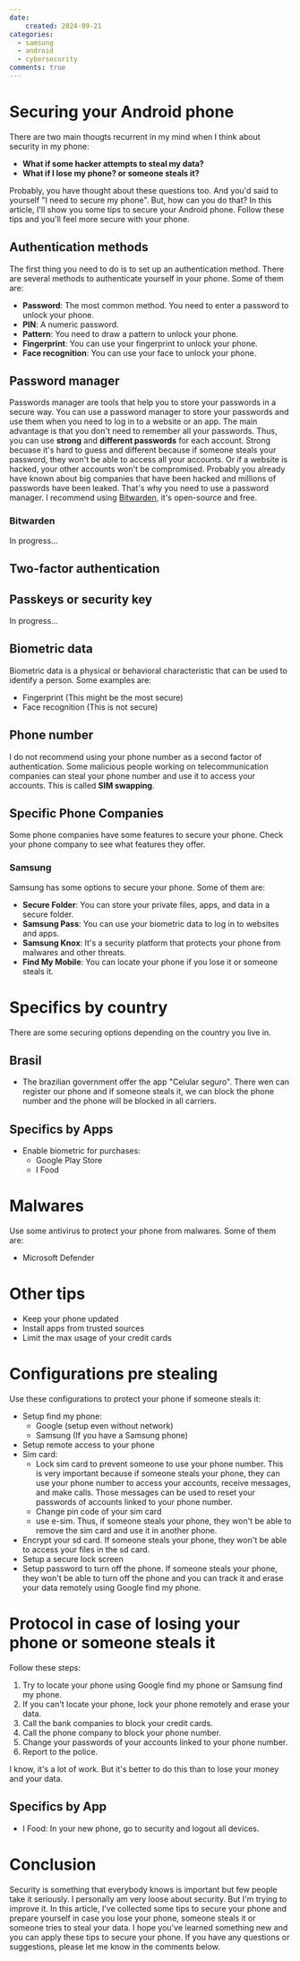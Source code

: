 ```yaml
---
date:
    created: 2024-09-21
categories:
  - samsung
  - android
  - cybersecurity
comments: true
---
```


# Securing your Android phone

There are two main thougts recurrent in my mind when I think about security in my phone:

- **What if some hacker attempts to steal my data?**
- **What if I lose my phone? or someone steals it?**

Probably, you have thought about these questions too. And you'd said to yourself
"I need to secure my phone". But, how can you do that? In this article, I'll show you
some tips to secure your Android phone.
Follow these tips and you'll feel more secure with your phone.

<!-- more -->


## Authentication methods

The first thing you need to do is to set up an authentication method. There are several
methods to authenticate yourself in your phone. Some of them are:

- **Password**: The most common method. You need to enter a password to unlock your phone.
- **PIN**: A numeric password.
- **Pattern**: You need to draw a pattern to unlock your phone.
- **Fingerprint**: You can use your fingerprint to unlock your phone.
- **Face recognition**: You can use your face to unlock your phone.


## Password manager

Passwords manager are tools that help you to store your passwords in a secure way. You can use
a password manager to store your passwords and use them when you need to log in to a website or
an app.
The main advantage is that you don't need to remember all your passwords.
Thus, you can use **strong** and **different passwords** for each account.
Strong becuase it's hard to guess and different because if someone steals your password, they
won't be able to access all your accounts.
Or if a website is hacked, your other accounts won't be compromised.
Probably you already have known about big companies that have been hacked and millions of
passwords have been leaked. That's why you need to use a password manager.
I recommend using [Bitwarden](https://bitwarden.com/), it's open-source and free.

### Bitwarden

In progress...


## Two-factor authentication

## Passkeys or security key

In progress...

## Biometric data

Biometric data is a physical or behavioral characteristic that can be used to identify a person.
Some examples are:

- Fingerprint (This might be the most secure)
- Face recognition (This is not secure)


## Phone number

I do not recommend using your phone number as a second factor of authentication.
Some malicious people working on telecommunication companies can steal your phone number
and use it to access your accounts. This is called **SIM swapping**.

## Specific Phone Companies

Some phone companies have some features to secure your phone.
Check your phone company to see what features they offer.

### Samsung

Samsung has some options to secure your phone. Some of them are:

- **Secure Folder**: You can store your private files, apps, and data in a secure folder.
- **Samsung Pass**: You can use your biometric data to log in to websites and apps.
- **Samsung Knox**: It's a security platform that protects your phone from malwares and other threats.
- **Find My Mobile**: You can locate your phone if you lose it or someone steals it.

# Specifics by country

There are some securing options depending on the country you live in.

## Brasil

- The brazilian government offer the app "Celular seguro". There wen can
  register our phone and if someone steals it, we can block the phone number
  and the phone will be blocked in all carriers.


## Specifics by Apps

- Enable biometric for purchases:
    - Google Play Store
    - I Food

# Malwares

Use some antivirus to protect your phone from malwares. Some of them are:
- Microsoft Defender

# Other tips

- Keep your phone updated
- Install apps from trusted sources
- Limit the max usage of your credit cards

# Configurations pre stealing

Use these configurations to protect your phone if someone steals it:

- Setup find my phone:
    - Google (setup even without network)
    - Samsung (If you have a Samsung phone)
- Setup remote access to your phone
- Sim card:
    - Lock sim card to prevent someone to use your phone number. This is very
      important because if someone steals your phone, they can use your phone number
      to access your accounts, receive messages, and make calls. Those messages
      can be used to reset your passwords of accounts linked to your phone number.
    - Change pin code of your sim card
    - use e-sim. Thus, if someone steals your phone, they won't be able to
      remove the sim card and use it in another phone.
- Encrypt your sd card. If someone steals your phone, they won't be able to access
  your files in the sd card.
- Setup a secure lock screen
- Setup password to turn off the phone. If someone steals your phone, they won't be able
  to turn off the phone and you can track it and erase your data remotely using Google find my phone.

# Protocol in case of losing your phone or someone steals it

Follow these steps:

1. Try to locate your phone using Google find my phone or Samsung find my phone.
2. If you can't locate your phone, lock your phone remotely and erase your data.
3. Call the bank companies to block your credit cards.
4. Call the phone company to block your phone number.
5. Change your passwords of your accounts linked to your phone number.
6. Report to the police.

I know, it's a lot of work. But it's better to do this than to lose your money and your data.

## Specifics by App

- I Food: In your new phone, go to security and logout all devices.

# Conclusion

Security is something that everybody knows is important but few people take it seriously.
I personally am very loose about security. But I'm trying to improve it.
In this article, I've collected some tips to secure your phone and prepare yourself
in case you lose your phone, someone steals it or someone tries to steal your data.
I hope you've learned something new and you can apply these tips to secure your phone.
If you have any questions or suggestions, please let me know in the comments below.
